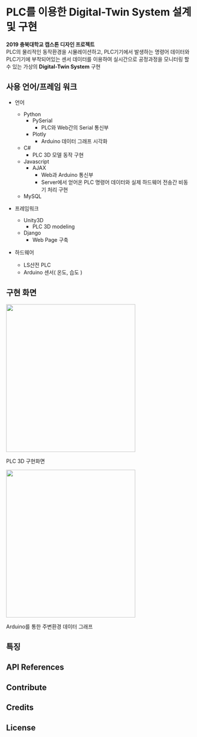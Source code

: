 # PLC를 이용한 Digital-Twin System 설계 및 구현
__2019 충북대학교 캡스톤 디자인 프로젝트__<br>
PLC의 물리적인 동작환경을 시뮬레이션하고, PLC기기에서 발생하는 명령어 데이터와 PLC기기에 부착되어있는 센서 데이터를 이용하여 실시간으로 공정과정을 모니터링 할 수 있는 가상의 __Digital-Twin System__ 구현

## 사용 언어/프레임 워크
- 언어
  - Python
    - PySerial
      - PLC와 Web간의 Serial 통신부
    - Plotly
      - Arduino 데이터 그래프 시각화
  - C#
    - PLC 3D 모델 동작 구현
  - Javascript
    - AJAX
      - Web과 Arduino 통신부
      - Server에서 얻어온 PLC 명령어 데이터와 실제 하드웨어 전송간 비동기 처리 구현
  - MySQL

- 프레임워크
  - Unity3D
    - PLC 3D modeling
  - Django
    - Web Page 구축
  
- 하드웨어
  - LS산전 PLC
  - Arduino 센서( 온도, 습도 )
  
## 구현 화면

<div display="inline-block">
<img width="350" height="400" src="https://user-images.githubusercontent.com/37431938/72971741-9136b500-3e0d-11ea-81da-bcbfaa58b4d6.png"><p>PLC 3D 구현화면 </p>
</div>
<div display="inline" float="right">
<img width="350" height="400" src="https://user-images.githubusercontent.com/37431938/72971739-909e1e80-3e0d-11ea-8efa-c14b0f80e079.png"><p>Arduino를 통한 주변환경 데이터 그래프 </p>
</div>

## 특징
## API References
## Contribute
## Credits
## License

